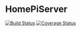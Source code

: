 # HomePiServer

[![Build Status](https://travis-ci.org/supersaiyanmode/HomePiServer.svg?branch=develop)](https://travis-ci.org/supersaiyanmode/HomePiServer)
[![Coverage Status](https://coveralls.io/repos/github/supersaiyanmode/HomePiServer/badge.svg?branch=develop)](https://coveralls.io/github/supersaiyanmode/HomePiServer?branch=develop)
